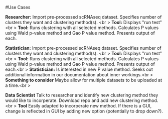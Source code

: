 #Use Cases

**Researcher:** Import pre-processed scRNAseq dataset. Specifies number of clusters they want and clustering method(s). <br \>
**Tool:** Displays "run test" <br \>
**Tool:** Runs clustering with all selected methods. Calculates P values using Wald p-value method and Gao P value method. Presents output of each.

**Statistician:** Import pre-processed scRNAseq dataset. Specifies number of clusters they want and clustering method(s). <br \>
**Tool:** Displays "run test" <br \>
**Tool:** Runs clustering with all selected methods. Calculates P values using Wald p-value method and Gao P value method. Presents output of each.<br \>
**Statistician:** Is interested in new P value method. Seeks out additional information in our documentation about inner workings.<br \>
**Something to consider** Maybe allow for multiple datasets to be uploaded at a time.<br \>

**Data Scientist** Talk to researcher and identify new clustering method they would like to incorperate. Download repo and add new clustering method.<br \>
**Tool** Easily adapted to incorperate new method. If there is a GUI, change is reflected in GUI by adding new option (potentially to drop down?).
